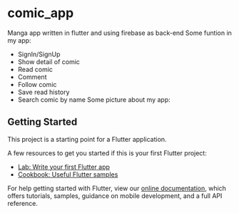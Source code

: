 # comic_app
Manga app written in flutter and using firebase as back-end
Some funtion in my app:
- SignIn/SignUp
- Show detail of comic
- Read comic
- Comment 
- Follow comic
- Save read history
- Search comic by name
Some picture about my app:





## Getting Started

This project is a starting point for a Flutter application.

A few resources to get you started if this is your first Flutter project:

- [Lab: Write your first Flutter app](https://flutter.dev/docs/get-started/codelab)
- [Cookbook: Useful Flutter samples](https://flutter.dev/docs/cookbook)

For help getting started with Flutter, view our
[online documentation](https://flutter.dev/docs), which offers tutorials,
samples, guidance on mobile development, and a full API reference.
